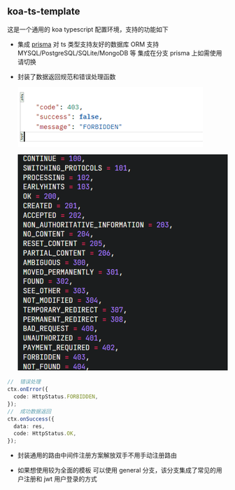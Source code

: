 ## koa-ts-template

这是一个通用的 koa typescript 配置环境，支持的功能如下

- 集成 [prisma](https://www.prisma.io/) 对 ts 类型支持友好的数据库 ORM 支持 MYSQL/PostgreSQL/SQLite/MongoDB 等 集成在分支 prisma 上如需使用请切换
- 封装了数据返回规范和错误处理函数

  ![](./images/1.png)

  ![](./images/2.png)

```ts
//  错误处理
ctx.onError({
  code: HttpStatus.FORBIDDEN,
});
//  成功数据返回
ctx.onSuccess({
  data: res,
  code: HttpStatus.OK,
});
```

- 封装通用的路由中间件注册方案解放双手不用手动注册路由

- 如果想使用较为全面的模板 可以使用 general 分支，该分支集成了常见的用户注册和 jwt 用户登录的方式
